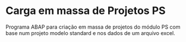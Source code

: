 # Carga em massa de Projetos PS

Programa ABAP para criação em massa de projetos do módulo PS com base num projeto modelo standard e nos dados de um arquivo excel.
